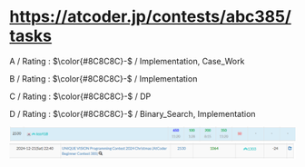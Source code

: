 # https://atcoder.jp/contests/abc385/tasks

A / Rating : $\color{#8C8C8C}-$ / Implementation, Case_Work

B / Rating : $\color{#8C8C8C}-$ / Implementation

C / Rating : $\color{#8C8C8C}-$ / DP

D / Rating : $\color{#8C8C8C}-$ / Binary_Search, Implementation

![My Image](https://github.com/kss418/Atcoder/blob/main/ABC/Images/Standings/385.png)
![My Image](https://github.com/kss418/Atcoder/blob/main/ABC/Images/Performance/385.png)

